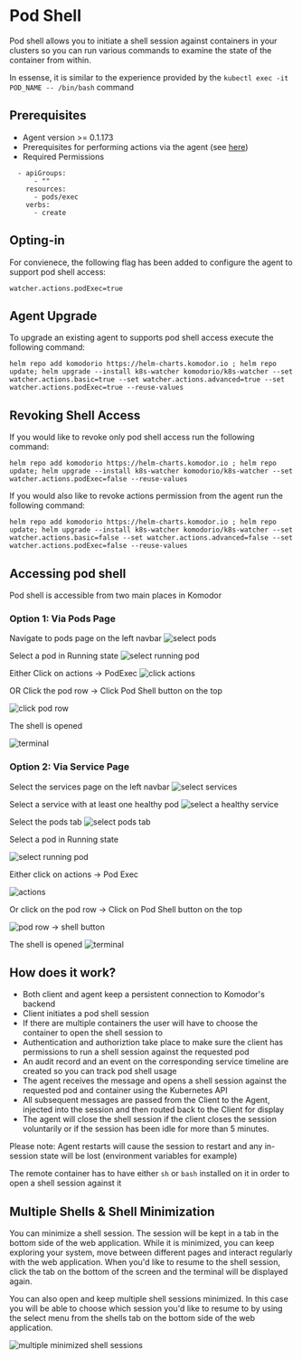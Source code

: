 # Pod Shell

Pod shell allows you to initiate a shell session against containers in your clusters so you can run various commands to examine the state of the container from within.

In essense, it is similar to the experience provided by the `kubectl exec -it POD_NAME -- /bin/bash` command

## Prerequisites

- Agent version >= 0.1.173
- Prerequisites for performing actions via the agent (see [here](https://docs.komodor.com/Learn/Actions.html))
- Required Permissions

```
  - apiGroups:
      - ""
    resources:
      - pods/exec
    verbs:
      - create
```

## Opting-in

For convienece, the following flag has been added to configure the agent to support pod shell access:

`watcher.actions.podExec=true`

## Agent Upgrade

To upgrade an existing agent to supports pod shell access execute the following command:

`helm repo add komodorio https://helm-charts.komodor.io ; helm repo update; helm upgrade --install k8s-watcher komodorio/k8s-watcher --set watcher.actions.basic=true --set watcher.actions.advanced=true --set watcher.actions.podExec=true --reuse-values`

## Revoking Shell Access

If you would like to revoke only pod shell access run the following command:

`helm repo add komodorio https://helm-charts.komodor.io ; helm repo update; helm upgrade --install k8s-watcher komodorio/k8s-watcher --set watcher.actions.podExec=false --reuse-values`

If you would also like to revoke actions permission from the agent run the following command:

`helm repo add komodorio https://helm-charts.komodor.io ; helm repo update; helm upgrade --install k8s-watcher komodorio/k8s-watcher --set watcher.actions.basic=false --set watcher.actions.advanced=false --set watcher.actions.podExec=false --reuse-values`

## Accessing pod shell

Pod shell is accessible from two main places in Komodor

### Option 1: Via Pods Page

Navigate to pods page on the left navbar
![select pods](../img/podexec/tour1/1-select-pods.png)

Select a pod in Running state
![select running pod](../img/podexec/tour1/2-select-a-running-pod.png)

Either Click on actions -> PodExec
![click actions](../img/podexec/tour1/3-click-on-action.png)

OR Click the pod row -> Click Pod Shell button on the top

![click pod row](../img/podexec/tour1/3-pod-shell-button.png)

The shell is opened

![terminal](../img/podexec/tour1/4-terminal.png)

### Option 2: Via Service Page

Select the services page on the left navbar
![select services](../img/podexec/tour2/1-select-services.png)

Select a service with at least one healthy pod
![select a healthy service](../img/podexec/tour2/2-select-a-service.png)

Select the pods tab
![select pods tab](../img/podexec/tour2/3-select-pods-tab.png)

Select a pod in Running state

![select running pod](../img/podexec/tour2/4-select-a-running-pod.png)

Either click on actions -> Pod Exec

![actions](../img/podexec/tour2/5-actions-pod-exec.png)

Or click on the pod row -> Click on Pod Shell button on the top

![pod row -> shell button](../img/podexec/tour2/5-pod-shell-button.png)

The shell is opened
![terminal](../img/podexec/tour2/6-terminal.png)

## How does it work?

- Both client and agent keep a persistent connection to Komodor's backend
- Client initiates a pod shell session
- If there are multiple containers the user will have to choose the container to open the shell session to
- Authentication and authoriztion take place to make sure the client has permissions to run a shell session against the requested pod
- An audit record and an event on the corresponding service timeline are created so you can track pod shell usage
- The agent receives the message and opens a shell session against the requested pod and container using the Kubernetes API
- All subsequent messages are passed from the Client to the Agent, injected into the session and then routed back to the Client for display
- The agent will close the shell session if the client closes the session voluntarily or if the session has been idle for more than 5 minutes.

Please note: Agent restarts will cause the session to restart and any in-session state will be lost (environment variables for example)

The remote container has to have either `sh` or `bash` installed on it in order to open a shell session against it

## Multiple Shells & Shell Minimization

You can minimize a shell session. The session will be kept in a tab in the bottom side of the web application. While it is minimized, you can keep exploring your system, move between different pages and interact regularly with the web application. When you'd like to resume to the shell session, click the tab on the bottom of the screen and the terminal will be displayed again.

You can also open and keep multiple shell sessions minimized. In this case you will be able to choose which session you'd like to resume to by using the select menu from the shells tab on the bottom side of the web application.

![multiple minimized shell sessions](../img/podexec/multiple-minimized.png)
